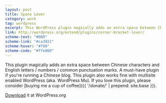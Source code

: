 ```yaml
---
layout: post
title: Space Lover
category: work
tag: wordpress
excerpt: This WordPress plugin magically adds an extra space between Chinese characters and English letters / numbers / common punctuation marks
link: http://wordpress.org/extend/plugins/corner-bracket-lover/
scheme-text: "#000"
scheme-link: "#ca3921"
scheme-hover: "#f00"
scheme-code: "#ffe000"
---
```


This plugin magically adds an extra space between Chinese characters and English letters / numbers / common punctuation marks. A must-have plugin if you're running a Chinese blog. This plugin also works fine with multisite enabled WordPress (aka. WordPress Mu). If you love this plugin, please consider [buying me a cup of coffee]({{ '/donate/' | prepend: site.base }}).

<p class=download><a href="http://wordpress.org/plugins/space-lover/">Download</a> it at WordPress.org</p>
